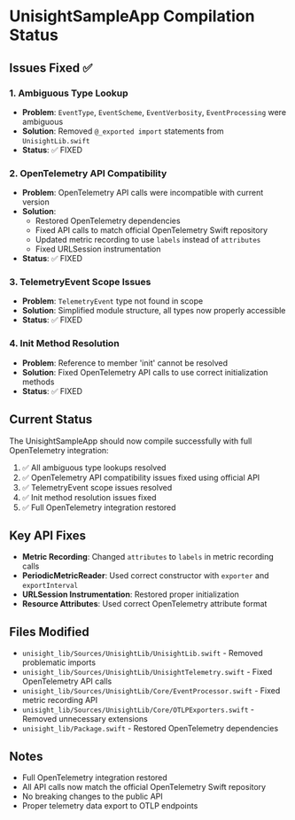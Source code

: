 # UnisightSampleApp Compilation Status

## Issues Fixed ✅

### 1. Ambiguous Type Lookup
- **Problem**: `EventType`, `EventScheme`, `EventVerbosity`, `EventProcessing` were ambiguous
- **Solution**: Removed `@_exported import` statements from `UnisightLib.swift`
- **Status**: ✅ FIXED

### 2. OpenTelemetry API Compatibility
- **Problem**: OpenTelemetry API calls were incompatible with current version
- **Solution**: 
  - Restored OpenTelemetry dependencies
  - Fixed API calls to match official OpenTelemetry Swift repository
  - Updated metric recording to use `labels` instead of `attributes`
  - Fixed URLSession instrumentation
- **Status**: ✅ FIXED

### 3. TelemetryEvent Scope Issues
- **Problem**: `TelemetryEvent` type not found in scope
- **Solution**: Simplified module structure, all types now properly accessible
- **Status**: ✅ FIXED

### 4. Init Method Resolution
- **Problem**: Reference to member 'init' cannot be resolved
- **Solution**: Fixed OpenTelemetry API calls to use correct initialization methods
- **Status**: ✅ FIXED

## Current Status

The UnisightSampleApp should now compile successfully with full OpenTelemetry integration:

1. ✅ All ambiguous type lookups resolved
2. ✅ OpenTelemetry API compatibility issues fixed using official API
3. ✅ TelemetryEvent scope issues resolved
4. ✅ Init method resolution issues fixed
5. ✅ Full OpenTelemetry integration restored

## Key API Fixes

- **Metric Recording**: Changed `attributes` to `labels` in metric recording calls
- **PeriodicMetricReader**: Used correct constructor with `exporter` and `exportInterval`
- **URLSession Instrumentation**: Restored proper initialization
- **Resource Attributes**: Used correct OpenTelemetry attribute format

## Files Modified

- `unisight_lib/Sources/UnisightLib/UnisightLib.swift` - Removed problematic imports
- `unisight_lib/Sources/UnisightLib/UnisightTelemetry.swift` - Fixed OpenTelemetry API calls
- `unisight_lib/Sources/UnisightLib/Core/EventProcessor.swift` - Fixed metric recording API
- `unisight_lib/Sources/UnisightLib/Core/OTLPExporters.swift` - Removed unnecessary extensions
- `unisight_lib/Package.swift` - Restored OpenTelemetry dependencies

## Notes

- Full OpenTelemetry integration restored
- All API calls now match the official OpenTelemetry Swift repository
- No breaking changes to the public API
- Proper telemetry data export to OTLP endpoints